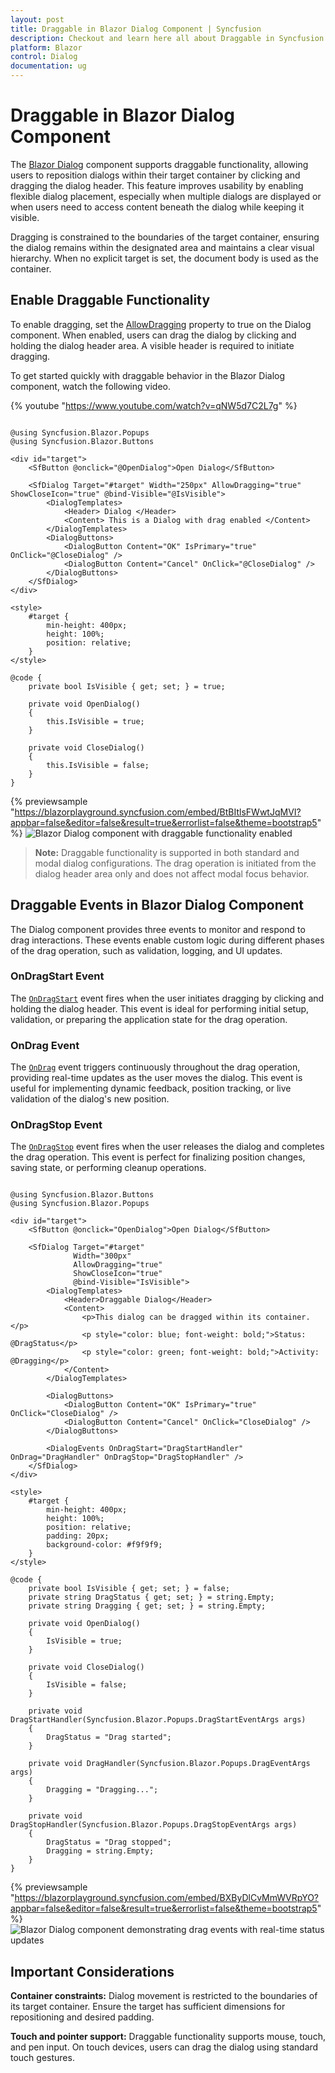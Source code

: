 ```yaml
---
layout: post
title: Draggable in Blazor Dialog Component | Syncfusion
description: Checkout and learn here all about Draggable in Syncfusion Blazor Dialog component and much more details.
platform: Blazor
control: Dialog
documentation: ug
---
```


# Draggable in Blazor Dialog Component

The [Blazor Dialog](https://www.syncfusion.com/blazor-components/blazor-modal-dialog) component supports draggable functionality, allowing users to reposition dialogs within their target container by clicking and dragging the dialog header. This feature improves usability by enabling flexible dialog placement, especially when multiple dialogs are displayed or when users need to access content beneath the dialog while keeping it visible.

Dragging is constrained to the boundaries of the target container, ensuring the dialog remains within the designated area and maintains a clear visual hierarchy. When no explicit target is set, the document body is used as the container.

## Enable Draggable Functionality

To enable dragging, set the [AllowDragging](https://help.syncfusion.com/cr/blazor/Syncfusion.Blazor.Popups.SfDialog.html#Syncfusion_Blazor_Popups_SfDialog_AllowDragging) property to true on the Dialog component. When enabled, users can drag the dialog by clicking and holding the dialog header area. A visible header is required to initiate dragging.

To get started quickly with draggable behavior in the Blazor Dialog component, watch the following video.

{% youtube "https://www.youtube.com/watch?v=qNW5d7C2L7g" %}

```cshtml

@using Syncfusion.Blazor.Popups
@using Syncfusion.Blazor.Buttons

<div id="target">
    <SfButton @onclick="@OpenDialog">Open Dialog</SfButton>

    <SfDialog Target="#target" Width="250px" AllowDragging="true" ShowCloseIcon="true" @bind-Visible="@IsVisible">
        <DialogTemplates>
            <Header> Dialog </Header>
            <Content> This is a Dialog with drag enabled </Content>
        </DialogTemplates>
        <DialogButtons>
            <DialogButton Content="OK" IsPrimary="true" OnClick="@CloseDialog" />
            <DialogButton Content="Cancel" OnClick="@CloseDialog" />
        </DialogButtons>
    </SfDialog>
</div>

<style>
    #target {
        min-height: 400px;
        height: 100%;
        position: relative;
    }
</style>

@code {
    private bool IsVisible { get; set; } = true;

    private void OpenDialog()
    {
        this.IsVisible = true;
    }

    private void CloseDialog()
    {
        this.IsVisible = false;
    }
}

```
{% previewsample "https://blazorplayground.syncfusion.com/embed/BtBItlsFWwtJqMVI?appbar=false&editor=false&result=true&errorlist=false&theme=bootstrap5" %}
![Blazor Dialog component with draggable functionality enabled](./images/blazor-dialog-draggable.gif)

>**Note:** Draggable functionality is supported in both standard and modal dialog configurations. The drag operation is initiated from the dialog header area only and does not affect modal focus behavior.

## Draggable Events in Blazor Dialog Component

The Dialog component provides three events to monitor and respond to drag interactions. These events enable custom logic during different phases of the drag operation, such as validation, logging, and UI updates.

### OnDragStart Event

The [`OnDragStart`](https://help.syncfusion.com/cr/blazor/Syncfusion.Blazor.Popups.DragStartEventArgs.html) event fires when the user initiates dragging by clicking and holding the dialog header. This event is ideal for performing initial setup, validation, or preparing the application state for the drag operation.

### OnDrag Event

The [`OnDrag`](https://help.syncfusion.com/cr/blazor/Syncfusion.Blazor.Popups.DragEventArgs.html) event triggers continuously throughout the drag operation, providing real-time updates as the user moves the dialog. This event is useful for implementing dynamic feedback, position tracking, or live validation of the dialog's new position.

### OnDragStop Event

The [`OnDragStop`](https://help.syncfusion.com/cr/blazor/Syncfusion.Blazor.Popups.DragStopEventArgs.html) event fires when the user releases the dialog and completes the drag operation. This event is perfect for finalizing position changes, saving state, or performing cleanup operations.

```cshtml

@using Syncfusion.Blazor.Buttons
@using Syncfusion.Blazor.Popups

<div id="target">
    <SfButton @onclick="OpenDialog">Open Dialog</SfButton>

    <SfDialog Target="#target"
              Width="300px"
              AllowDragging="true"
              ShowCloseIcon="true"
              @bind-Visible="IsVisible">
        <DialogTemplates>
            <Header>Draggable Dialog</Header>
            <Content>
                <p>This dialog can be dragged within its container.</p>
                <p style="color: blue; font-weight: bold;">Status: @DragStatus</p>
                <p style="color: green; font-weight: bold;">Activity: @Dragging</p>
            </Content>
        </DialogTemplates>

        <DialogButtons>
            <DialogButton Content="OK" IsPrimary="true" OnClick="CloseDialog" />
            <DialogButton Content="Cancel" OnClick="CloseDialog" />
        </DialogButtons>

        <DialogEvents OnDragStart="DragStartHandler" OnDrag="DragHandler" OnDragStop="DragStopHandler" />
    </SfDialog>
</div>

<style>
    #target {
        min-height: 400px;
        height: 100%;
        position: relative;
        padding: 20px;
        background-color: #f9f9f9;
    }
</style>

@code {
    private bool IsVisible { get; set; } = false;
    private string DragStatus { get; set; } = string.Empty;
    private string Dragging { get; set; } = string.Empty;

    private void OpenDialog()
    {
        IsVisible = true;
    }

    private void CloseDialog()
    {
        IsVisible = false;
    }

    private void DragStartHandler(Syncfusion.Blazor.Popups.DragStartEventArgs args)
    {
        DragStatus = "Drag started";
    }

    private void DragHandler(Syncfusion.Blazor.Popups.DragEventArgs args)
    {
        Dragging = "Dragging...";
    }

    private void DragStopHandler(Syncfusion.Blazor.Popups.DragStopEventArgs args)
    {
        DragStatus = "Drag stopped";
        Dragging = string.Empty;
    }
}

```

{% previewsample "https://blazorplayground.syncfusion.com/embed/BXByDlCvMmWVRpYO?appbar=false&editor=false&result=true&errorlist=false&theme=bootstrap5" %}
![Blazor Dialog component demonstrating drag events with real-time status updates](./images/blazor-draggable-events.gif)

## Important Considerations

**Container constraints:** Dialog movement is restricted to the boundaries of its target container. Ensure the target has sufficient dimensions for repositioning and desired padding.

**Touch and pointer support:** Draggable functionality supports mouse, touch, and pen input. On touch devices, users can drag the dialog using standard touch gestures.